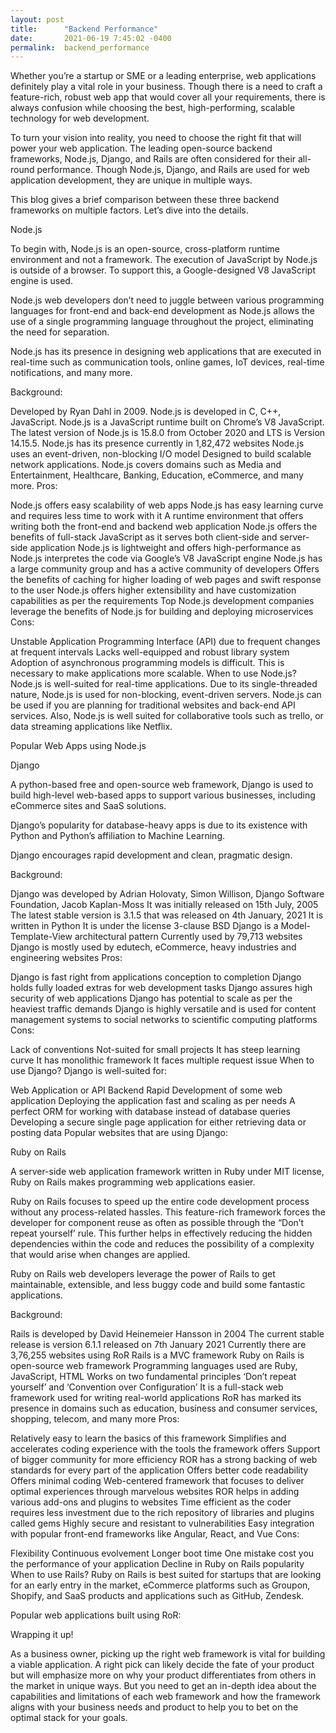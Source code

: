 ```yaml
---
layout: post
title:      "Backend Performance"
date:       2021-06-19 7:45:02 -0400
permalink:  backend_performance
---
```



Whether you’re a startup or SME or a leading enterprise, web applications definitely play a vital role in your business. Though there is a need to craft a feature-rich, robust web app that would cover all your requirements, there is always confusion while choosing the best, high-performing, scalable technology for web development.

To turn your vision into reality, you need to choose the right fit that will power your web application. The leading open-source backend frameworks, Node.js, Django, and Rails are often considered for their all-round performance. Though Node.js, Django, and Rails are used for web application development, they are unique in multiple ways.

This blog gives a brief comparison between these three backend frameworks on multiple factors. Let’s dive into the details.

Node.js

To begin with, Node.js is an open-source, cross-platform runtime environment and not a framework. The execution of JavaScript by Node.js is outside of a browser. To support this, a Google-designed V8 JavaScript engine is used. 

Node.js web developers don’t need to juggle between various programming languages for front-end and back-end development as Node.js allows the use of a single programming language throughout the project, eliminating the need for separation. 

Node.js has its presence in designing web applications that are executed in real-time such as communication tools, online games, IoT devices, real-time notifications, and many more. 

Background:

Developed by Ryan Dahl in 2009.
Node.js is developed in C, C++, JavaScript.
Node.js is a JavaScript runtime built on Chrome’s V8 JavaScript.
The latest version of Node.js is 15.8.0 from October 2020 and LTS is Version 14.15.5.
Node.js has its presence currently in 1,82,472 websites
Node.js uses an event-driven, non-blocking I/O model
Designed to build scalable network applications.
Node.js covers domains such as Media and Entertainment, Healthcare, Banking, Education, eCommerce, and many more.
Pros:

Node.js offers easy scalability of web apps
Node.js has easy learning curve and requires less time to work with it
A runtime environment that offers writing both the front-end and backend web application
Node.js offers the benefits of full-stack JavaScript as it serves both client-side and server-side application
Node.js is lightweight and offers high-performance as Node.js interpretes the code via Google’s V8 JavaScript engine
Node.js has a large community group and has a active community of developers
Offers the benefits of caching for higher loading of web pages and swift response to the user
Node.js offers higher extensibility and have customization capabilities as per the requirements
Top Node.js development companies leverage the benefits of Node.js for building and deploying microservices
Cons:

Unstable Application Programming Interface (API) due to frequent changes at frequent intervals
Lacks well-equipped and robust library system 
Adoption of asynchronous programming models is difficult. This is necessary to make applications more scalable. 
When to use Node.js?
Node.js is well-suited for real-time applications. Due to its single-threaded nature, Node.js is used for non-blocking, event-driven servers. Node.js can be used if you are planning for traditional websites and back-end API services. Also, Node.js is well suited for collaborative tools such as trello, or data streaming applications like Netflix.

Popular Web Apps using Node.js

Django

A python-based free and open-source web framework, Django is used to build high-level web-based apps to support various businesses, including eCommerce sites and SaaS solutions.

Django’s popularity for database-heavy apps is due to its existence with Python and Python’s affiliation to Machine Learning. 

Django encourages rapid development and clean, pragmatic design.

Background:

Django was developed by Adrian Holovaty, Simon Willison, Django Software Foundation, Jacob Kaplan-Moss
It was initially released on 15th July, 2005
The latest stable version is 3.1.5 that was released on 4th January, 2021
It is written in Python
It is under the license 3-clause BSD
Django is a Model-Template-View architectural pattern
Currently used by 79,713 websites
Django is mostly used by edutech, eCommerce, heavy industries and engineering websites
Pros:

Django is fast right from applications conception to completion
Django holds fully loaded extras for web development tasks
Django assures high security of web applications
Django has potential to scale as per the heaviest traffic demands
Django is highly versatile and is used for content management systems to social networks to scientific computing platforms
Cons:

Lack of conventions
Not-suited for small projects
It has steep learning curve
It has monolithic framework
It faces multiple request issue
When to use Django?
Django is well-suited for: 

Web Application or API Backend
Rapid Development of some web application
Deploying the application fast and scaling as per needs
A perfect ORM for working with database instead of database queries
Developing a secure single page application for either retrieving data or posting data
Popular websites that are using Django:

Ruby on Rails

A server-side web application framework written in Ruby under MIT license, Ruby on Rails makes programming web applications easier. 

Ruby on Rails focuses to speed up the entire code development process without any process-related hassles. This feature-rich framework forces the developer for component reuse as often as possible through the “Don’t repeat yourself’ rule. This further helps in effectively reducing the hidden dependencies within the code and reduces the possibility of a complexity that would arise when changes are applied.

Ruby on Rails web developers leverage the power of Rails to get maintainable, extensible, and less buggy code and build some fantastic applications. 

Background:

Rails is developed by David Heinemeier Hansson in 2004
The current stable release is version 6.1.1 released on 7th January 2021
Currently there are 3,76,255 websites using RoR
Rails is a MVC framework 
Ruby on Rails is open-source web framework
Programming languages used are Ruby, JavaScript, HTML
Works on two fundamental principles ‘Don’t repeat yourself’ and ‘Convention over Configuration’
It is a full-stack web framework used for writing real-world applications
RoR has marked its presence in domains such as education, business and consumer services, shopping, telecom, and many more 
Pros:

Relatively easy to learn the basics of this framework
Simplifies and accelerates coding experience with the tools the framework offers
Support of bigger community for more efficiency
ROR has a strong backing of web standards for every part of the application
Offers better code readability
Offers minimal coding
Web-centered framework that focuses to deliver optimal experiences through marvelous websites
ROR helps in adding various add-ons and plugins to websites
Time efficient as the coder requires less investment due to the rich repository of libraries and plugins called gems
Highly secure and resistant to vulnerabilities
Easy integration with popular front-end frameworks like Angular, React, and Vue
Cons:

Flexibility 
Continuous evolvement
Longer boot time
One mistake cost you the performance of your application
Decline in Ruby on Rails popularity
When to use Rails?
Ruby on Rails is best suited for startups that are looking for an early entry in the market, eCommerce platforms such as Groupon, Shopify, and SaaS products and applications such as GitHub, Zendesk.

Popular web applications built using RoR:

Wrapping it up!

As a business owner, picking up the right web framework is vital for building a viable application. A right pick can likely decide the fate of your product but will emphasize more on why your product differentiates from others in the market in unique ways. But you need to get an in-depth idea about the capabilities and limitations of each web framework and how the framework aligns with your business needs and product to help you to bet on the optimal stack for your goals.
